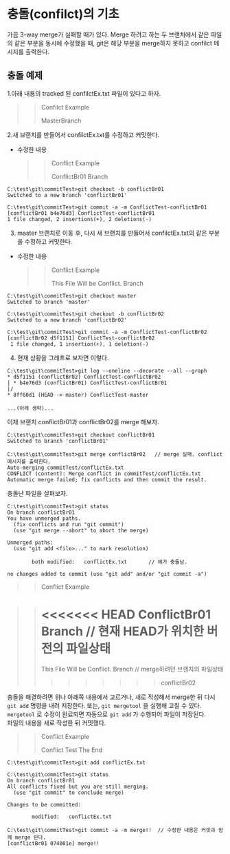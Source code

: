 # 충돌(confilct)의 기초

가끔 3-way merge가 실패할 때가 있다. Merge 하려고 하는 두 브랜치에서 같은 파일의 같은 부분을 동시에 수정했을 때, git은 해당 부분을 merge하지 못하고 confilct 메시지를 출력한다.

## 충돌 예제

1.아래 내용의 tracked 된 confilctEx.txt 파일이 있다고 하자.

> > Confilct Example
> >
> > MasterBranch

2.새 브랜치를 만들어서 confilctEx.txt를 수정하고 커밋한다.

- 수정한 내용
  > > Conflict Example
  > >
  > > ConflictBr01 Branch

```
C:\test\git\commitTest>git checkout -b conflictBr01
Switched to a new branch 'conflictBr01'

C:\test\git\commitTest>git commit -a -m ConflictTest-conflictBr01
[conflictBr01 b4e76d3] ConflictTest-conflictBr01
1 file changed, 2 insertions(+), 2 deletions(-)
```

3. master 브랜치로 이동 후, 다시 새 브랜치를 만들어서 confilctEx.txt의 같은 부분을 수정하고 커밋한다.

- 수정한 내용
  > > Conflict Example
  > >
  > > This File Will be Conflict. Branch

```
C:\test\git\commitTest>git checkout master
Switched to branch 'master'

C:\test\git\commitTest>git checkout -b conflictBr02
Switched to a new branch 'conflictBr02'

C:\test\git\commitTest>git commit -a -m ConflictTest-conflictBr02
[conflictBr02 d5f1151] ConflictTest-conflictBr02
 1 file changed, 1 insertion(+), 1 deletion(-)
```

4. 현재 상황을 그래프로 보자면 이렇다.

```
C:\test\git\commitTest>git log --oneline --decorate --all --graph
* d5f1151 (conflictBr02) ConflictTest-conflictBr02
| * b4e76d3 (conflictBr01) ConflictTest-conflictBr01
|/
* 8ff60d1 (HEAD -> master) ConflictTest-master

...(아래 생략)...
```

이제 브랜치 conflictBr01과 conflictBr02를 merge 해보자.

```
C:\test\git\commitTest>git checkout conflictBr01
Switched to branch 'conflictBr01'

C:\test\git\commitTest>git merge conflictBr02   // merge 실패. conflict 메시지를 출력한다.
Auto-merging commitTest/conflictEx.txt
CONFLICT (content): Merge conflict in commitTest/conflictEx.txt
Automatic merge failed; fix conflicts and then commit the result.
```

충돌난 파일을 살펴보자.

```
C:\test\git\commitTest>git status
On branch conflictBr01
You have unmerged paths.
  (fix conflicts and run "git commit")
  (use "git merge --abort" to abort the merge)

Unmerged paths:
  (use "git add <file>..." to mark resolution)

        both modified:   conflictEx.txt       // 얘가 충돌남.

no changes added to commit (use "git add" and/or "git commit -a")
```

> > Conflict Example

> > <<<<<<< HEAD
> > ConflictBr01 Branch // 현재 HEAD가 위치한 버전의 파일상태
> > =======
> > This File Will be Conflict. Branch // merge하려던 브랜치의 파일상태
> >
> > > > > > > > > conflictBr02

충돌을 해결하려면 위나 아래쪽 내용에서 고르거나, 새로 작성해서 merge한 뒤 다시 `git add` 명령을 내려 저장한다. 또는, `git mergetool` 을 실행해 고칠 수 있다. `mergetool` 로 수정이 완료되면 자동으로 `git add` 가 수행되어 파일이 저장된다.<br/>
파일의 내용을 새로 작성한 뒤 커밋했다.

> > Conflict Example
> >
> > Conflict Test The End

```
C:\test\git\commitTest>git add conflictEx.txt

C:\test\git\commitTest>git status
On branch conflictBr01
All conflicts fixed but you are still merging.
  (use "git commit" to conclude merge)

Changes to be committed:

        modified:   conflictEx.txt

C:\test\git\commitTest>git commit -a -m merge!!  // 수정한 내용은 커밋과 함께 merge 된다.
[conflictBr01 074001e] merge!!
```
